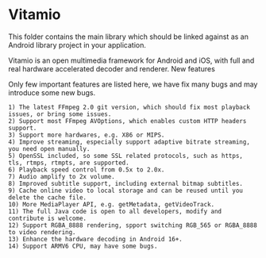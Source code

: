 Vitamio
===============

This folder contains the main library which should be linked against as an
Android library project in your application.

Vitamio is an open multimedia framework for Android and iOS, with full and real hardware accelerated decoder and renderer.
New features

Only few important features are listed here, we have fix many bugs and may introduce some new bugs.

    1) The latest FFmpeg 2.0 git version, which should fix most playback issues, or bring some issues.
    2) Support most FFmpeg AVOptions, which enables custom HTTP headers support.
    3) Support more hardwares, e.g. X86 or MIPS.
    4) Improve streaming, especially support adaptive bitrate streaming, you need open manually.
    5) OpenSSL included, so some SSL related protocols, such as https, tls, rtmps, rtmpts, are supported.
    6) Playback speed control from 0.5x to 2.0x.
    7) Audio amplify to 2x volume.
    8) Improved subtitle support, including external bitmap subtitles.
    9) Cache online video to local storage and can be reused until you delete the cache file.
    10) More MediaPlayer API, e.g. getMetadata, getVideoTrack.
    11) The full Java code is open to all developers, modify and contribute is welcome.
    12) Support RGBA_8888 rendering, spport switching RGB_565 or RGBA_8888 to video rendering.
    13) Enhance the hardware decoding in Android 16+.
    14) Support ARMV6 CPU, may have some bugs.


